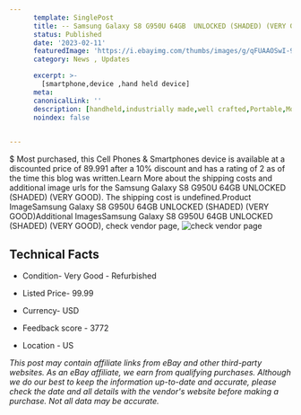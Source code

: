 ```yaml
---
      template: SinglePost
      title: -- Samsung Galaxy S8 G950U 64GB  UNLOCKED (SHADED) (VERY GOOD)
      status: Published
      date: '2023-02-11'
      featuredImage: 'https://i.ebayimg.com/thumbs/images/g/qFUAAOSwI-9iTIQA/s-l225.jpg'
      category: News , Updates

      excerpt: >-
        [smartphone,device ,hand held device]
      meta:
      canonicalLink: ''
      description: [handheld,industrially made,well crafted,Portable,Mobile,Compact,Convenient,Lightweight,Maneuverable,Man-portable,Miniature,Carriable,Hand-held,Light,Holdable,Transportable,Mobile device,Pocket-sized,On-the-go,Wireless,Cordless,Compact size,Convenient size, smartphone,device ,hand held device]
      noindex: false

        
---
```

$
    Most purchased, this Cell Phones & Smartphones device is available at a discounted price of 89.991 after a 10% discount and has a rating of 2 as of the time this blog was written.Learn More about the shipping costs and additional image urls for the Samsung Galaxy S8 G950U 64GB  UNLOCKED (SHADED) (VERY GOOD). The shipping cost is undefined.Product ImageSamsung Galaxy S8 G950U 64GB  UNLOCKED (SHADED) (VERY GOOD)Additional ImagesSamsung Galaxy S8 G950U 64GB  UNLOCKED (SHADED) (VERY GOOD), check vendor page, ![check vendor page](https://origin-galleryplus.ebayimg.com/ws/web/403585887796_2_0_1/225x225.jpg,https://origin-galleryplus.ebayimg.com/ws/web/403585887796_3_0_1/225x225.jpg,https://origin-galleryplus.ebayimg.com/ws/web/403585887796_4_0_1/225x225.jpg,https://origin-galleryplus.ebayimg.com/ws/web/403585887796_5_0_1/225x225.jpg,https://origin-galleryplus.ebayimg.com/ws/web/403585887796_6_0_1/225x225.jpg)
    
    

 ## Technical Facts 



     
      

 - Condition- Very Good - Refurbished 


      

 - Listed Price- 99.99 


      

 - Currency- USD 


      

 - Feedback score - 3772 


      

 - Location - US 


      
      

 *_This post may contain affiliate links from eBay and other third-party websites. As an eBay affiliate, we earn from qualifying purchases. Although we do our best to keep the information up-to-date and accurate, please check the date and all details with the vendor's website before making a purchase. Not all data may be accurate._*



    
    
    
    
    